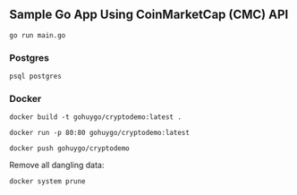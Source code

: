 ## Sample Go App Using CoinMarketCap (CMC) API

`go run main.go`

### Postgres

`psql postgres`

### Docker

`docker build -t gohuygo/cryptodemo:latest .`

`docker run -p 80:80 gohuygo/cryptodemo:latest`

`docker push gohuygo/cryptodemo`

Remove all dangling data:

`docker system prune`
